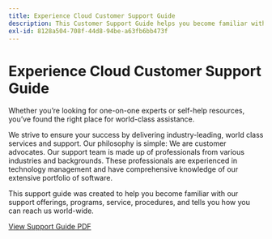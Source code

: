 ```yaml
---
title: Experience Cloud Customer Support Guide
description: This Customer Support Guide helps you become familiar with our Experience Cloud support offerings, programs, service, procedures, and tells you how you can reach us world-wide.
exl-id: 8128a504-708f-44d8-94be-a63fb6bb473f
---
```

# Experience Cloud Customer Support Guide

Whether you’re looking for one-on-one experts or self-help resources, you’ve found the right place for world-class assistance.

We strive to ensure your success by delivering industry-leading, world class services and support. Our philosophy is simple: We are customer advocates. Our support team is made up of professionals from various industries and backgrounds. These professionals are experienced in technology management and have comprehensive knowledge of our extensive portfolio of software. 

This support guide was created to help you become familiar with our support offerings, programs, service, procedures, and tells you how you can reach us world-wide.

[View Support Guide PDF](assets/ExperienceCloudCustomerSupportGuide.pdf)
